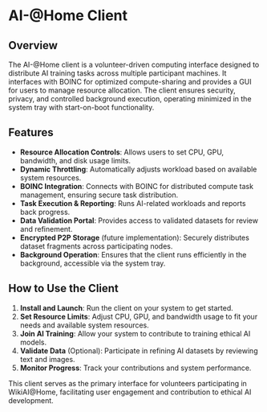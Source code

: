 # AI-@Home Client

## Overview
The AI-@Home client is a volunteer-driven computing interface designed to distribute AI training tasks across multiple participant machines. It interfaces with BOINC for optimized compute-sharing and provides a GUI for users to manage resource allocation. The client ensures security, privacy, and controlled background execution, operating minimized in the system tray with start-on-boot functionality.

## Features
- **Resource Allocation Controls**: Allows users to set CPU, GPU, bandwidth, and disk usage limits.
- **Dynamic Throttling**: Automatically adjusts workload based on available system resources.
- **BOINC Integration**: Connects with BOINC for distributed compute task management, ensuring secure task distribution.
- **Task Execution & Reporting**: Runs AI-related workloads and reports back progress.
- **Data Validation Portal**: Provides access to validated datasets for review and refinement.
- **Encrypted P2P Storage** (future implementation): Securely distributes dataset fragments across participating nodes.
- **Background Operation**: Ensures that the client runs efficiently in the background, accessible via the system tray.

## How to Use the Client
1. **Install and Launch**: Run the client on your system to get started.
2. **Set Resource Limits**: Adjust CPU, GPU, and bandwidth usage to fit your needs and available system resources.
3. **Join AI Training**: Allow your system to contribute to training ethical AI models.
4. **Validate Data** (Optional): Participate in refining AI datasets by reviewing text and images.
5. **Monitor Progress**: Track your contributions and system performance.

This client serves as the primary interface for volunteers participating in WikiAI@Home, facilitating user engagement and contribution to ethical AI development.
